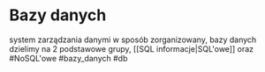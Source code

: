 # Bazy danych
system zarządzania danymi w sposób zorganizowany, bazy danych dzielimy na 2 podstawowe grupy, [[SQL informacje|SQL'owe]] oraz #NoSQL'owe
#bazy_danych #db 